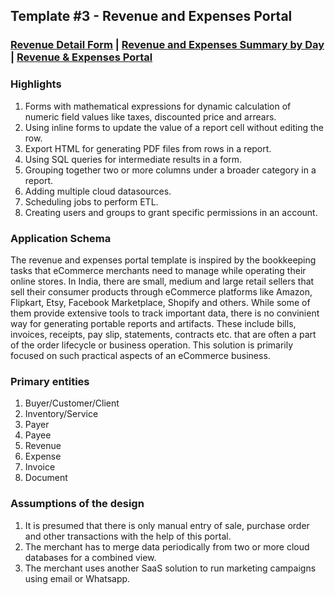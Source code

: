 ## Template #3 - Revenue and Expenses Portal            
     
### [Revenue Detail Form](https://app1.cliosight.com/app/forms/180/show/public?noNavbar=true)  |   [Revenue and Expenses Summary by Day](https://app1.cliosight.com/app/reports/278/show/public?noNavbar=true)  | [Revenue & Expenses Portal](https://app1.cliosight.com/app/applications/10/show)            

### Highlights      
1. Forms with mathematical expressions for dynamic calculation of numeric field values like taxes, discounted price and arrears.   
2. Using inline forms to update the value of a report cell without editing the row.      
3. Export HTML for generating PDF files from rows in a report.     
4. Using SQL queries for intermediate results in a form.      
5. Grouping together two or more columns under a broader category in a report.        
6. Adding multiple cloud datasources.       
7. Scheduling jobs to perform ETL.     
8. Creating users and groups to grant specific permissions in an account.        

### Application Schema    
The revenue and expenses portal template is inspired by the bookkeeping tasks that eCommerce merchants need to manage while operating their online stores. In India, there are small, medium and large retail sellers that sell their consumer products through eCommerce platforms like Amazon, Flipkart, Etsy, Facebook Marketplace, Shopify and others. While some of them provide extensive tools to track important data, there is no convinient way for generating portable reports and artifacts. These include bills, invoices, receipts, pay slip, statements, contracts etc. that are often a part of the order lifecycle or business operation. This solution is primarily focused on such practical aspects of an eCommerce business.             

### Primary entities
1. Buyer/Customer/Client    
2. Inventory/Service   
3. Payer
4. Payee
5. Revenue     
6. Expense
7. Invoice 
8. Document 

### Assumptions of the design     
1. It is presumed that there is only manual entry of sale, purchase order and other transactions with the help of this portal.
2. The merchant has to merge data periodically from two or more cloud databases for a combined view.     
3. The merchant uses another SaaS solution to run marketing campaigns using email or Whatsapp.     
